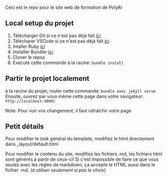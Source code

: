 Ceci est le repo pour le site web de formation de PolyAI

## Local setup du projet

1. Télécharger Git si ce n'est pas déjà fait [ici]()
2. Télécharer VSCode si ce n'est pas déjà fait [ici]()
3. Intaller Ruby [ici](https://www.ruby-lang.org/en/)
4. Installer Bundler [ici](https://bundler.io/)
5. Cloner le repos
6. Execute cette commande à la racine: `bundle install`

## Partir le projet localement
à la racine du projet, rouler cette commande: `bundle exec jekyll serve`
Ensuite, ouvrez par vous même cette page dans votre navigateur: `http://localhost:4000/`

Note: Pour voir vos changement, il faut rafraîchir votre page

## Petit détails

Pour modifier le look général du template, modifiez le html directement dans _layout/default.html

Pour modifier le contenu du site, modifiez les fichiers .md, les fichiers html sont générés à partir de ceux-ci!
Si c'est impossible de faire ce que vous voulez avec les règles de markdown, ça accepte le HTML aussi dans le fichier .md.
(*à utiliser seulement si pas le choix*)